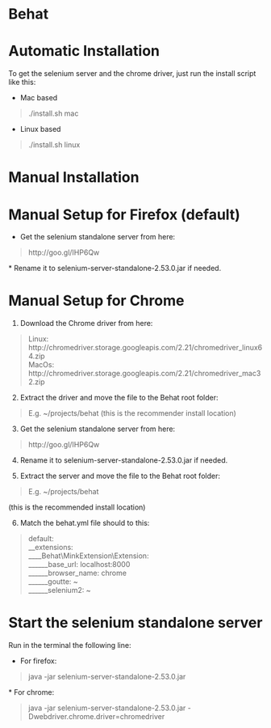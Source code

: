 Behat
=====


Automatic Installation
======================

To get the selenium server and the chrome driver, just run the install script like this:
* Mac based
<blockquote>
./install.sh mac
</blockquote>

* Linux based
<blockquote>
./install.sh linux
</blockquote>


Manual Installation
===================

Manual Setup for Firefox (default)
========================================

* Get the selenium standalone server from here:
<blockquote>
http://goo.gl/IHP6Qw
</blockquote>
* Rename it to selenium-server-standalone-2.53.0.jar if needed.


Manual Setup for Chrome
=======================

1. Download the Chrome driver from here:
<blockquote>
Linux: http://chromedriver.storage.googleapis.com/2.21/chromedriver_linux64.zip <br>
MacOs: http://chromedriver.storage.googleapis.com/2.21/chromedriver_mac32.zip
</blockquote>

2. Extract the driver and move the file to the Behat root folder:
<blockquote>
E.g. ~/projects/behat (this is the recommender install location)
</blockquote>

3. Get the selenium standalone server from here:
<blockquote>
http://goo.gl/IHP6Qw
</blockquote>

4. Rename it to selenium-server-standalone-2.53.0.jar if needed.

5. Extract the server and move the file to the Behat root folder:
<blockquote>
E.g. ~/projects/behat 
</blockquote>
(this is the recommended install location)

6. Match the behat.yml file should to this:
<blockquote>
default: <br>
__extensions: <br>
____Behat\MinkExtension\Extension: <br>
______base_url: localhost:8000 <br>
______browser_name: chrome <br>
______goutte: ~ <br>
______selenium2: ~ <br>
</blockquote>


Start the selenium standalone server
====================================
Run in the terminal the following line:
* For firefox:
<blockquote>
java -jar selenium-server-standalone-2.53.0.jar
</blockquote>
* For chrome:
<blockquote>
java -jar selenium-server-standalone-2.53.0.jar -Dwebdriver.chrome.driver=chromedriver
</blockquote>